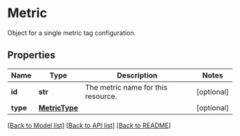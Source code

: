 # Metric

Object for a single metric tag configuration.

## Properties

| Name     | Type                            | Description                        | Notes      |
| -------- | ------------------------------- | ---------------------------------- | ---------- |
| **id**   | **str**                         | The metric name for this resource. | [optional] |
| **type** | [**MetricType**](MetricType.md) |                                    | [optional] |

[[Back to Model list]](README.md#documentation-for-models) [[Back to API list]](README.md#documentation-for-api-endpoints) [[Back to README]](README.md)
